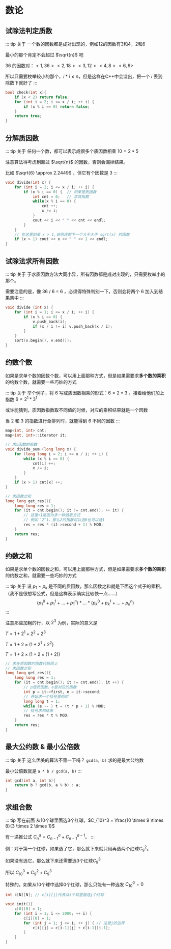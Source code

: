 # 数论

## 试除法判定质数

::: tip 关于
一个数的因数都是成对出现的，例如12的因数有3和4，2和6

最小的那个肯定不会超过 $\sqrt{n}$ 吧

36 的因数对：$<1, 36> <2, 18> <3, 12> <4, 8> <6, 6>$

所以只需要枚举较小的那个，$i * i \le n$，但是这样在C++中会溢出，把一个 $i$ 丢到除数下就好了 
:::

```cpp
bool check(int x){
    if (x < 2) return false;
    for (int i = 2; i <= x / i; ++ i) {
        if (x % i == 0) return false;
    }
    return true;
}
```

## 分解质因数

::: tip 关于
任何一个数，都可以表示成很多个质因数相乘 $10 = 2 * 5$

注意算法得考虑到超过 $\sqrt{n}$ 的因数，否则会漏掉结果。

比如 $\sqrt{6} \approx 2.2449$ ，但它有个因数是 $3$
:::

```cpp
void divide(int x) {
    for (int i = 2; i <= x / i; ++ i) {
        if (x % i == 0) {  // 如果是质因数
            int cnt = 0;   // 求其指数 
            while(x % i == 0) {
                cnt ++;
                x /= i;
            }
            cout << i << " " << cnt << endl;
        }
    }
    // 在这里如果 x > 1,说明还剩下一个大于大于 sqrt(x) 的因数
    if (x > 1) cout << x << " " << 1 << endl;
}
```

## 试除法求所有因数

::: tip 关于
于求质因数方法大同小异，所有因数都是成对出现的，只需要枚举小的那个。

需要注意的是，像 36 / 6 = 6 ，必须得特殊判别一下，否则会将两个 6 加入到结果集中
:::

```cpp {5}
void divide (int x) {
    for (int i = 1; i <= x / i; ++ i) {
        if (x % i == 0) {
            v.push_back(i);
            if (x / i != i) v.push_back(x / i);
        }
    }
    sort(v.begin(), v.end());
}
```

## 约数个数

如果是求单个数的因数个数，可以用上面那种方式，但是如果需要求**多个数的乘积**的约数个数，就需要一些巧妙的方式

::: tip 关于
举个例子，将 $6$ 写成质因数相乘的形式：$6 = 2 * 3$ 。接着给他们加上指数 $6 = 2^1 * 3^1$

或许能猜到，质因数指数取不同值的时候，对应的乘积结果就是一个因数

当 $2$ 和 $3$ 的指数进行全排列时，就能得到 $6$ 不同的因数
:::

```cpp {19-21}
map<int, int> cnt;
map<int, int>::iterator it;

// 求x因数的指数
void divide_sum (long long x) {
    for (long long i = 2; i <= x / i; ++ i) {
        while (x % i == 0) {
            cnt[i] ++;
            x /= i;
        }
    }
    if (x > 1) cnt[x] ++;
}

// 求因数之和
long long get_res(){
    long long res = 1;
    for (it = cnt.begin(); it != cnt.end(); ++ it) {
        // 这里+1是因为多一种选取方式
        // 例如：2^1，那么2的指数可以选0也可以选1
        res = res * (it->second + 1) % MOD;
    }
    return res;
}
```

## 约数之和

如果是求单个数的因数之和，可以用上面那种方式，但是如果需要求**多个数的乘积**的约数之和，就需要一些巧妙的方式

::: tip 关于
设 $p_1$ ~ $p_k$ 是不同的质因数，那么因数之和就是下面这个式子的乘积。（我不是很想写公式，但是这样表示确实比较快一点......）
$$
(p_1^0 + p_1^1 + ... + p_1^n) * ... * (p_k^0 + p_k^1 + ... + p_k^n)
$$
:::

注意那些加粗的行，以 $2^3$ 为例，实际的意义是

$T = 1 + 2^1 + 2^2 + 2^3$

$T = 1 + 2 \times (1 + 2^1 + 2^2)$

$T = 1 + 2 \times (1 + 2 \times (1 + 2))$

```cpp {8-11}
// 求各质因数的指数代码同上
// 求因数之和
long long get_res(){
    long long res = 1;
    for (it = cnt.begin(); it != cnt.end(); it ++) {
        // p是质因数，e是对应的指数
        int p = it->first, e = it->second;
        // 开始求一个括号里的和
        long long t = 1;
        while (e -- ) t = (t * p + 1) % MOD;
        // 括号求和结束
        res = res * t % MOD;
    }
    return res;
}
```

## 最大公约数 & 最小公倍数

::: tip 关于
这么优美的算法不背一下吗？ `gcd(a, b)` 求的是最大公约数

最小公倍数就是 `a * b / gcd(a, b)`
:::

```cpp
int gcd(int a, int b){
    return b ? gcd(b, a % b) : a;
}
```

## 求组合数

::: tip 写在前面
从10个球里面选3个红球。$C_{10}^3 = \frac{10 \times 9 \times 8}{3 \times 2 \times 1}$

有一递推公式 $C_n^a = C_{n-1}^a + C_{n-1}^{a-1}$。
:::

例：对于第一个红球，如果选了它，那么就下来就只用再选两个红球$C_{9}^{2}$。

如果没有选它，那么就下来还需要选3个红球$C_{9}^{3}$

所以 $C_{10}^{3} = C_9^2 + C_9^3$

特殊的，如果从10个球中选择0个红球，那么只能有一种选发 $C_{10}^0 = 0$

```cpp {5}
int c[N][N]; // c[i][j]代表从i个球里面选j个红球

void init(){
    c[0][0] = 1;
    for (int i = 1; i <= 2000; ++ i) {
        c[i][0] = 1;
        for (int j = 1; j <= i; ++ j) { // 注意j的边界
            c[i][j] = c[i-1][j] + c[i-1][j-1];
        }
    }
}
```